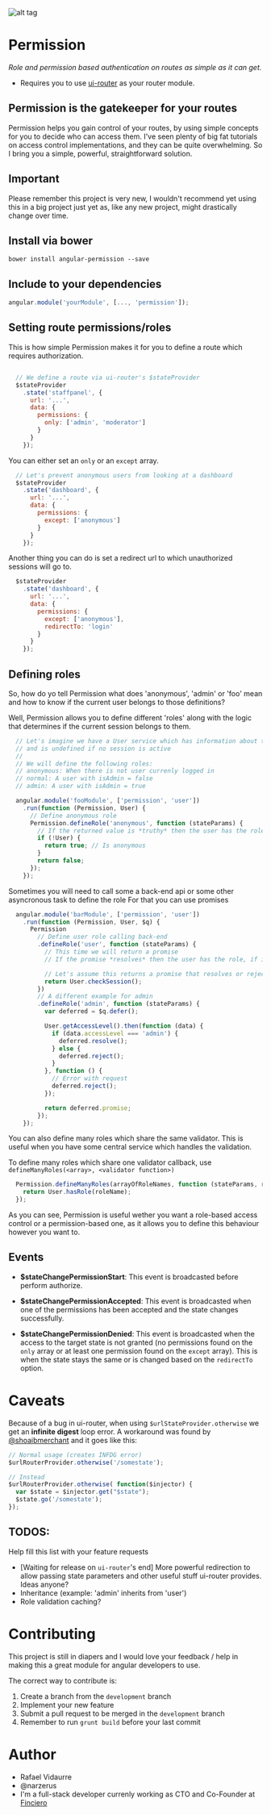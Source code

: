 ![alt tag](https://travis-ci.org/Narzerus/angular-permission.svg?branch=master)

Permission
==========
*Role and permission based authentication on routes as simple as it can get.*

- Requires you to use [ui-router](https://github.com/angular-ui/ui-router) as your router module.

Permission is the gatekeeper for your routes
--------------------------------------------
Permission helps you gain control of your routes, by using simple concepts for you to decide who can access them.
I've seen plenty of big fat tutorials on access control implementations, and they can be quite overwhelming. So I bring you a simple, powerful, straightforward solution.

Important
---------
Please remember this project is very new, I wouldn't recommend yet using this in a big project just yet as, like any new project, might drastically change over time.

Install via bower
-----------------
```
bower install angular-permission --save
```

Include to your dependencies
----------------------------
```javascript
angular.module('yourModule', [..., 'permission']);
```

Setting route permissions/roles
-------------------------------
This is how simple Permission makes it for you to define a route which requires authorization.

```javascript

  // We define a route via ui-router's $stateProvider
  $stateProvider
    .state('staffpanel', {
      url: '...',
      data: {
        permissions: {
          only: ['admin', 'moderator']
        }
      }
    });
```

You can either set an `only` or an `except` array.

```javascript
  // Let's prevent anonymous users from looking at a dashboard
  $stateProvider
    .state('dashboard', {
      url: '...',
      data: {
        permissions: {
          except: ['anonymous']
        }
      }
    });
```

Another thing you can do is set a redirect url to which unauthorized sessions will go to.

```javascript
  $stateProvider
    .state('dashboard', {
      url: '...',
      data: {
        permissions: {
          except: ['anonymous'],
          redirectTo: 'login'
        }
      }
    });
```


Defining roles
--------------------------
So, how do yo tell Permission what does 'anonymous', 'admin' or 'foo' mean and how to know if the current user belongs
to those definitions?

Well, Permission allows you to define different 'roles' along with the logic that determines if the current
session belongs to them.

```javascript
  // Let's imagine we have a User service which has information about the current user in the session
  // and is undefined if no session is active
  //
  // We will define the following roles:
  // anonymous: When there is not user currenly logged in
  // normal: A user with isAdmin = false
  // admin: A user with isAdmin = true

  angular.module('fooModule', ['permission', 'user'])
    .run(function (Permission, User) {
      // Define anonymous role
      Permission.defineRole('anonymous', function (stateParams) {
        // If the returned value is *truthy* then the user has the role, otherwise they don't
        if (!User) {
          return true; // Is anonymous
        }
        return false;
      });
    });
```

Sometimes you will need to call some a back-end api or some other asyncronous task to define the role
For that you can use promises

```javascript
  angular.module('barModule', ['permission', 'user'])
    .run(function (Permission, User, $q) {
      Permission
        // Define user role calling back-end
        .defineRole('user', function (stateParams) {
          // This time we will return a promise
          // If the promise *resolves* then the user has the role, if it *rejects* (you guessed it)

          // Let's assume this returns a promise that resolves or rejects if session is active
          return User.checkSession();
        })
        // A different example for admin
        .defineRole('admin', function (stateParams) {
          var deferred = $q.defer();

          User.getAccessLevel().then(function (data) {
            if (data.accessLevel === 'admin') {
              deferred.resolve();
            } else {
              deferred.reject();
            }
          }, function () {
            // Error with request
            deferred.reject();
          });

          return deferred.promise;
        });
    });
```

You can also define many roles which share the same validator. This is useful when you have some central service which handles the validation.

To define many roles which share one validator callback, use `defineManyRoles(<array>, <validator function>)`

```javascript
  Permission.defineManyRoles(arrayOfRoleNames, function (stateParams, roleName) {
    return User.hasRole(roleName);
  });
```

As you can see, Permission is useful wether you want a role-based access control or a permission-based one, as
it allows you to define this behaviour however you want to.

Events
------
- **$stateChangePermissionStart**: This event is broadcasted before perform authorize.

- **$stateChangePermissionAccepted**: This event is broadcasted when one of the permissions has been accepted and the state changes successfully.

- **$stateChangePermissionDenied**: This event is broadcasted when the access to the target state is not granted (no permissions found on the `only` array or at least one permission found on the `except` array). This is when the state stays the same or is changed based on the `redirectTo` option.


Caveats
=======
Because of a bug in ui-router, when using `$urlStateProvider.otherwise` we get an **infinite digest** loop error.
A workaround was found by [@shoaibmerchant](https://github.com/shoaibmerchant) and it goes like this:

```javascript
// Normal usage (creates INFDG error)
$urlRouterProvider.otherwise('/somestate');

// Instead
$urlRouterProvider.otherwise( function($injector) {
  var $state = $injector.get("$state");
  $state.go('/somestate');
});
```

TODOS:
-----
Help fill this list with your feature requests
- [Waiting for release on `ui-router`'s end] More powerful redirection to allow passing state parameters and other useful stuff ui-router provides. Ideas anyone?
- Inheritance (example: 'admin' inherits from 'user')
- Role validation caching?

Contributing
============
This project is still in diapers and I would love your feedback / help in making this a great module
for angular developers to use.

The correct way to contribute is:
  1. Create a branch from the `development` branch
  2. Implement your new feature
  3. Submit a pull request to be merged in the `development` branch
  4. Remember to run `grunt build` before your last commit

Author
======
- Rafael Vidaurre
- @narzerus
- I'm a full-stack developer currenly working as CTO and Co-Founder at [Finciero](http://www.finciero.com)
